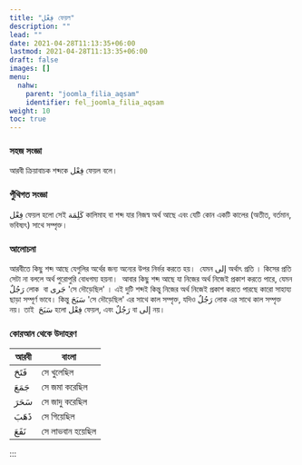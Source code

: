 ```yaml
---
title: "فِعْل ফেয়ল"
description: ""
lead: ""
date: 2021-04-28T11:13:35+06:00
lastmod: 2021-04-28T11:13:35+06:00
draft: false
images: []
menu: 
  nahw:
    parent: "joomla_filia_aqsam"
    identifier: fel_joomla_filia_aqsam
weight: 10
toc: true
---
```


### সহজ সংজ্ঞা
আরবী ক্রিয়াবাচক শব্দকে فِعْل ফেয়ল বলে।  

### পুঁথিগত সংজ্ঞা 
فِعْل ফেয়ল হলো সেই كَلِمَة কালিমাহ বা শব্দ যার নিজস্ব অর্থ আছে এবং যেটি কোন একটি কালের (অতীত, বর্তমান, ভবিষ্যৎ) সাথে সম্পৃক্ত।  

### আলোচনা 
আরবীতে কিছু শব্দ আছে যেগুলির অর্থের জন্য অন্যের উপর নির্ভর করতে হয়।  যেমন إلى অর্থাৎ প্রতি । কিসের প্রতি সেটা না বললে অর্থ পুরোপুরি বোধগম্য হয়না।  আবার কিছু শব্দ আছে যা নিজের অর্থ নিজেই প্রকাশ করতে পারে, যেমন رَجُلٌ লোক  বা جَرى 'সে দৌড়েছিল' । এই দুটি শব্দই কিন্তু নিজের অর্থ নিজেই প্রকাশ করতে পারছে কারো সাহায্য ছাড়া সম্পূর্ণ ভাবে। কিন্তু سَبَحَ 'সে দৌড়েছিল' এর সাথে কাল সম্পৃক্ত, যদিও رَجُلٌ লোক এর সাথে কাল সম্পৃক্ত নয়। তাই  سَبَحَ হলো فِعْل ফেয়ল, এবং رَجُلٌ বা إلى নয়।

### কোরআন থেকে উদাহরণ 

|আরবী|বাংলা|
|---|---|
|فَتَحَ|সে খুলেছিল|
|جَمَعَ|সে জমা করেছিল|
|سَحَرَ|সে জাদু করেছিল|
|ذَهَبَ|সে গিয়েছিল|
|نَفَعَ|সে লাভবান হয়েছিল|
:::

